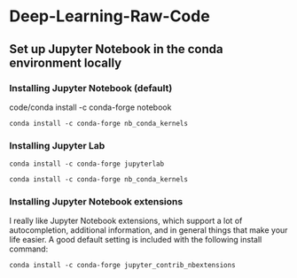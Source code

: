 # Deep-Learning-Raw-Code


## Set up Jupyter Notebook in the conda environment locally
### Installing Jupyter Notebook (default)
<tab><tab>code/conda install -c conda-forge notebook

`conda install -c conda-forge nb_conda_kernels`
### Installing Jupyter Lab
`conda install -c conda-forge jupyterlab`

`conda install -c conda-forge nb_conda_kernels`
### Installing Jupyter Notebook extensions
I really like Jupyter Notebook extensions, which support a lot of autocompletion, additional information, and in general things that make your life easier. A good default setting is included with the following install command:

`conda install -c conda-forge jupyter_contrib_nbextensions`
